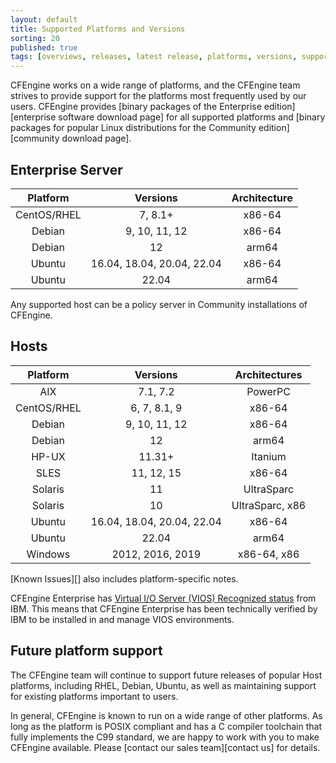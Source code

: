 ```yaml
---
layout: default
title: Supported Platforms and Versions
sorting: 20
published: true
tags: [overviews, releases, latest release, platforms, versions, support]
---
```


CFEngine works on a wide range of platforms, and the CFEngine team strives to
provide support for the platforms most frequently used by our users. CFEngine
provides [binary packages of the Enterprise edition][enterprise software download page]
for all supported platforms and [binary packages for popular Linux distributions for the Community edition][community download page].

## Enterprise Server ##

| Platform    | Versions                   | Architecture |
|:-----------:|:--------------------------:|:------------:|
| CentOS/RHEL | 7, 8.1+                    | x86-64       |
| Debian      | 9, 10, 11, 12              | x86-64       |
| Debian      | 12                         | arm64        |
| Ubuntu      | 16.04, 18.04, 20.04, 22.04 | x86-64       |
| Ubuntu      | 22.04                      | arm64        |

Any supported host can be a policy server in Community installations of CFEngine.

## Hosts ##

| Platform    | Versions                   | Architectures   |
|:-----------:|:--------------------------:|:---------------:|
| AIX         | 7.1, 7.2                   | PowerPC         |
| CentOS/RHEL | 6, 7, 8.1, 9               | x86-64          |
| Debian      | 9, 10, 11, 12              | x86-64          |
| Debian      | 12                         | arm64           |
| HP-UX       | 11.31+                     | Itanium         |
| SLES        | 11, 12, 15                 | x86-64          |
| Solaris     | 11                         | UltraSparc      |
| Solaris     | 10                         | UltraSparc, x86 |
| Ubuntu      | 16.04, 18.04, 20.04, 22.04 | x86-64          |
| Ubuntu      | 22.04                      | arm64           |
| Windows     | 2012, 2016, 2019           | x86-64, x86     |


[Known Issues][] also includes platform-specific notes.


CFEngine Enterprise has [Virtual I/O Server (VIOS) Recognized status](http://www.ibm.com/partnerworld/gsd/solutiondetails.do?solution=48493) from IBM.
This means that CFEngine Enterprise has been technically verified by IBM
to be installed in and manage VIOS environments.

## Future platform support

The CFEngine team will continue to support future releases of popular Host
platforms, including RHEL, Debian, Ubuntu, as well as maintaining support for
existing platforms important to users.

In general, CFEngine is known to run on a wide range of other platforms. As long
as the platform is POSIX compliant and has a C compiler toolchain that fully
implements the C99 standard, we are happy to work with you to make CFEngine
available. Please [contact our sales team][contact us] for details.

